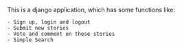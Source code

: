 
This is a django application, which has some functions like:

    - Sign up, login and logout
    - Submit new stories
    - Vote and comment on these stories
    - Simple Search 
